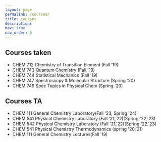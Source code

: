 ```yaml
---
layout: page
permalink: /courses/
title: courses
description:
nav: true
nav_order: 6
---
```


## Courses taken
- CHEM 712 Chemistry of Transition Element (Fall '19)
- CHEM 743 Quantum Chemistry (Fall '19)
- CHEM 744 Statistical Mechanics (Fall '19)
- CHEM 747 Spectroscopy & Molecular Structure (Spring '20)
- CHEM 749 Spec Topics in Physical Chem (Spring '20)

## Courses TA
- CHEM 111 General Chemistry Laboratory(Fall '23, Spring '24)
- CHEM 541 Physical Chemistry Laboratory (Fall '21,'22)(Spring '22,'23)
- CHEM 542 Physical Chemistry Laboratory (Fall '21,'22)(Spring '22,'23)
- CHEM 541 Physical Chemistry Thermodynamics (spring '20,'21)
- CHEM 111 General Chemistry Lectures(Fall '19)
